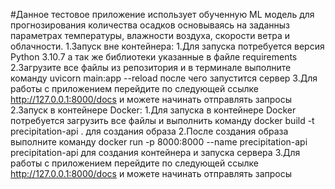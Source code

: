 #Данное тестовое приложение использует обученную ML модель для прогнозирования количества осадков основываясь на заданныз параметрах температуры, влажности воздуха, скорости ветра и облачности.
  1.Запуск вне контейнера:
1.Для запуска потребуется версия Python 3.10.7 а так же библиотеки указанные в файле requirements
2.Загрузите все файлы из репозитория и в терминале выполните команду  uvicorn main:app --reload после чего запустится сервер
3.Для работы с приложением перейдите по следующей ссылке http://127.0.0.1:8000/docs и можете начинать отправлять запросы
  2.Запуск в контейнере Docker:
1.Для запуска в контейнере Docker потребуется загрузить все файлы и выполнить команду docker build -t precipitation-api . для создания образа
2.После создания образа выполните команду docker run -p 8000:8000 --name  precipitation-api precipitation-api для создания контейнера и запуска сервера
3.Для работы с приложением перейдите по следующей ссылке http://127.0.0.1:8000/docs и можете начинать отправлять запросы
